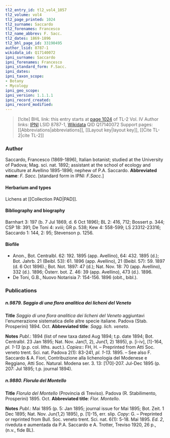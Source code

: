 ```yaml
---
tl2_entry_id: tl2_vol4_1057
tl2_volume: vol4
tl2_page_printed: 1024
tl2_surname: Saccardo
tl2_forenames: Francesco
tl2_name_abbrev: F. Sacc.
tl2_dates: 1869-1896
tl2_bhl_page_id: 33190495
author_lsid: 8787-1
wikidata_id: Q17140072
ipni_surname: Saccardo
ipni_forenames: Francesco
ipni_standard_form: F.Sacc.
ipni_dates: 
ipni_taxon_scope: 
- Botany
- Mycology
ipni_geo_scope: 
ipni_version: 1.1.1.1
ipni_record_created: 
ipni_record_modified:
---
```


> [!cite] BHL link: this entry starts at [page 1024](https://www.biodiversitylibrary.org/page/33190495) of TL-2 Vol. IV
> Author links: [IPNI](https://www.ipni.org/a/8787-1) LSID 8787-1, [Wikidata](https://www.wikidata.org/wiki/Q17140072) QID Q17140072
> Support pages: [[Abbreviations|abbreviations]], [[Layout key|layout key]], [[Cite TL-2|cite TL-2]]

### Author

Saccardo, Francesco (1869-1896), Italian botanist; studied at the University of Padova; Mag. sci. nat. 1892; assistant at the school of ecology and viticulture at Avellino 1895-1896; nephew of P.A. Saccardo. 
**Abbreviated name**: *F. Sacc.* \[standard form in IPNI: *F.Sacc.*\]

#### Herbarium and types

Lichens at [[Collection PAD|PAD]].

#### Bibliography and biography

Barnhart 3: 197 (b. 7 Jul 1869, d. 6 Oct 1896); BL 2: 416, 712; Bossert p. 344; CSP 18: 391; De Toni 4: xviii; GR p. 538; Kew 4: 558-599; LS 23312-23316; Saccardo 1: 144, 2: 95; Stevenson p. 1256.

#### Biofile

- Anon., Bot. Centralbl. 62: 192. 1895 (app. Avellino), 64: 432. 1895 (d.); Bot. Jahrb. 21 (Beibl. 53): 61. 1896 (app. Avellino), 21 (Beibl. 57): 59. 1897 (d. 6 Oct 1896).; Bot. Not. 1897: 47 (d.); Nat. Nov. 18: 70 (app. Avellino), 332 (d.). 1896; Österr. bot. Z. 46: 39 (app. Avellino), 473 (d.). 1896.
- De Toni, G.B., Nuovo Notarisia 7: 154-156. 1896 (obit., bibl.).

### Publications

##### n.9879. Saggio di una flora analitica dei licheni del Veneto

**Title**
*Saggio di una flora analitica dei licheni del Veneto* aggiuntavi l'enumerazione sistematica delle altre specie italiane. Padova (Stab. Prosperini) 1894. Oct.
**Abbreviated title**: *Sagg. lich. veneto*.

**Notes**
*Publ*.: 1894 (list of new taxa dated Aug 1894; t.p. date 1894; Bot. Centralbl. 23 Jan 1895; Nat. Nov. Jan(1, 2), Jun(1, 2) 1895), p. \[i-iv\], \[1\]-164, *pl. 1-13* (p.p. col. liths. auct.). *Copies*:: FH, H. – Preprinted from Atti Soc. veneto trent. Sci. nat. Padova 2(1): 83-241, *pl. 1-13.* 1895. – See also F. Saccardo & A. Fiori, Contribuzione alla lichenologia del Modenese e Reggiano, Atti Soc. Natural. Modena ser. 3. 13: \[170\]-207. Jul-Dec 1895 (p. 207: Jul 1895; t.p. journal 1894).

##### n.9880. Florula del Montello

**Title**
*Florula del Montello* (Provincia di Treviso). Padova (R. Stabilimento, Prosperini) 1895. Oct.
**Abbreviated title**: *Flor. Montello*.

**Notes**
*Publ*.: Mai 1895 (p. 5: Jan 1895; journal issue for Mai 1895; Bot. Zeit. 1 Dec 1895; Nat. Nov. Jun(1,2) 1895), p. \[1\]-15, err. slip. *Copy*: G. – Preprinted or reprinted from Bull. Soc. veneto trent. Sci. nat. 6(1): 5-18. Mai 1895.
*Ed. 2*, riveduta e aumentada da P.A. Saccardo e A. Trotter, Treviso 1920, 26 p., (n.v., fide BL).


